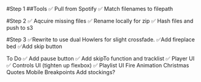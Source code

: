 #Step 1
##Tools
	✅ Pull from Spotify
	✅ Match filenames to filepath

#Step 2
	✅ Aqcuire missing files
	✅ Rename locally for zip
	✅ Hash files and push to s3

#Step 3
	✅Rewrite to use dual Howlers for slight crossfade.
	✅Add fireplace bed
	✅Add skip button

To Do
	✅ Add pause button
	✅ Add skipTo function and tracklist
	✅ Player UI
	✅ Controls UI (tighten up flexbox)
	✅ Playlist UI
	Fire Animation
	Christmas Quotes
	Mobile Breakpoints
	Add stockings?


